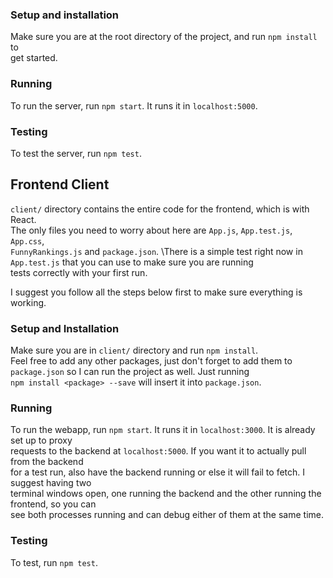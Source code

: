 ### Setup and installation
Make sure you are at the root directory of the project, and run `npm install` to \
get started.

### Running
To run the server, run `npm start`. It runs it in `localhost:5000`. 

### Testing
To test the server, run `npm test`.

## Frontend Client
`client/` directory contains the entire code for the frontend, which is with React. \
The only files you need to worry about here are `App.js`, `App.test.js`, `App.css`, \
`FunnyRankings.js` and `package.json`. \There is a simple test right now in `App.test.js` that you can use to make sure you are running \
tests correctly with your first run. 

I suggest you follow all the steps below first to make sure everything is working.

### Setup and Installation
Make sure you are in `client/` directory and run `npm install`. \
Feel free to add any other packages, just don't forget to add them to \
`package.json` so I can run the project as well. Just running \
`npm install <package> --save` will insert it into `package.json`.

### Running
To run the webapp, run `npm start`. It runs it in `localhost:3000`. It is already set up to proxy \
requests to the backend at `localhost:5000`. If you want it to actually pull from the backend \
for a test run, also have the backend running or else it will fail to fetch. I suggest having two \
terminal windows open, one running the backend and the other running the frontend, so you can \
see both processes running and can debug either of them at the same time.

### Testing
To test, run `npm test`.
